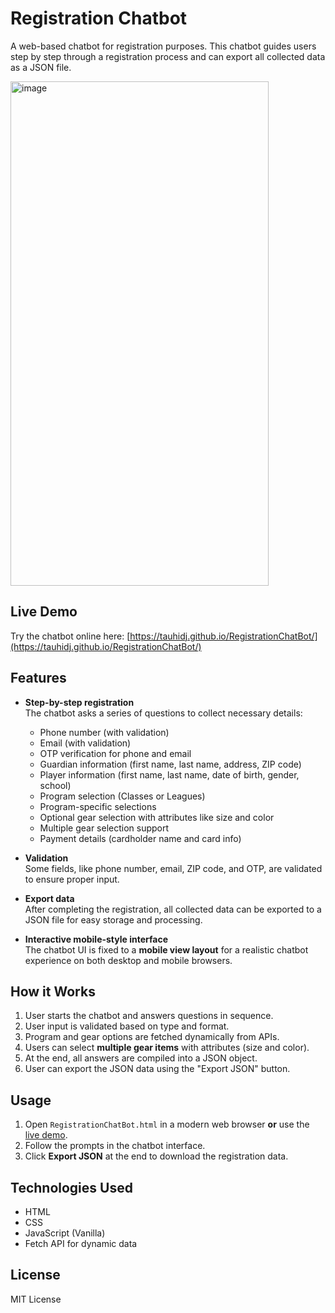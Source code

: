 # Registration Chatbot

A web-based chatbot for registration purposes. This chatbot guides users step by step through a registration process and can export all collected data as a JSON file.

<img width="413" height="807" alt="image" src="https://github.com/user-attachments/assets/6f633631-4bb3-452a-8fbc-3bf708ae8ff1" />

## Live Demo

Try the chatbot online here: [https://tauhidj.github.io/RegistrationChatBot/](https://tauhidj.github.io/RegistrationChatBot/)

## Features

- **Step-by-step registration**  
  The chatbot asks a series of questions to collect necessary details:
  - Phone number (with validation)
  - Email (with validation)
  - OTP verification for phone and email
  - Guardian information (first name, last name, address, ZIP code)
  - Player information (first name, last name, date of birth, gender, school)
  - Program selection (Classes or Leagues)
  - Program-specific selections
  - Optional gear selection with attributes like size and color
  - Multiple gear selection support
  - Payment details (cardholder name and card info)

- **Validation**  
  Some fields, like phone number, email, ZIP code, and OTP, are validated to ensure proper input.

- **Export data**  
  After completing the registration, all collected data can be exported to a JSON file for easy storage and processing.

- **Interactive mobile-style interface**  
  The chatbot UI is fixed to a **mobile view layout** for a realistic chatbot experience on both desktop and mobile browsers.

## How it Works

1. User starts the chatbot and answers questions in sequence.  
2. User input is validated based on type and format.  
3. Program and gear options are fetched dynamically from APIs.  
4. Users can select **multiple gear items** with attributes (size and color).  
5. At the end, all answers are compiled into a JSON object.  
6. User can export the JSON data using the "Export JSON" button.

## Usage

1. Open `RegistrationChatBot.html` in a modern web browser **or** use the [live demo](https://tauhidj.github.io/RegistrationChatBot/).  
2. Follow the prompts in the chatbot interface.  
3. Click **Export JSON** at the end to download the registration data.

## Technologies Used

- HTML  
- CSS  
- JavaScript (Vanilla)  
- Fetch API for dynamic data

## License

MIT License
